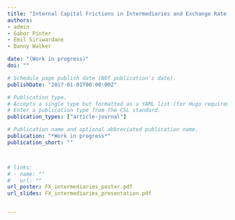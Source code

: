 ```yaml
---
title: "Internal Capital Frictions in Intermediaries and Exchange Rate Dynamics"
authors:
- admin
- Gabor Pinter
- Emil Siriwardane
- Danny Walker

date: "(Work in progress)"
doi: ""

# Schedule page publish date (NOT publication's date).
publishDate: "2017-01-01T00:00:00Z"

# Publication type.
# Accepts a single type but formatted as a YAML list (for Hugo requirements).
# Enter a publication type from the CSL standard.
publication_types: ["article-journal"]

# Publication name and optional abbreviated publication name.
publication: "*Work in progress*"
publication_short: ""



# links:
# - name: ""
#   url: ""
url_poster: FX_intermediaries_poster.pdf
url_slides: FX_intermediaries_presentation.pdf


---
```

